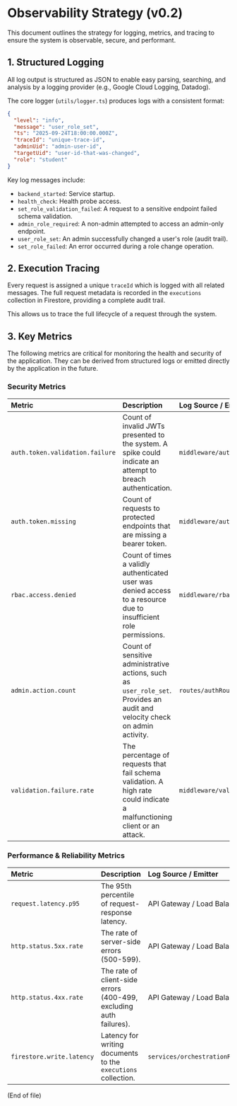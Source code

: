 # Observability Strategy (v0.2)

This document outlines the strategy for logging, metrics, and tracing to ensure the system is observable, secure, and performant.

## 1. Structured Logging

All log output is structured as JSON to enable easy parsing, searching, and analysis by a logging provider (e.g., Google Cloud Logging, Datadog).

The core logger (`utils/logger.ts`) produces logs with a consistent format:

```json
{
  "level": "info",
  "message": "user_role_set",
  "ts": "2025-09-24T18:00:00.000Z",
  "traceId": "unique-trace-id",
  "adminUid": "admin-user-id",
  "targetUid": "user-id-that-was-changed",
  "role": "student"
}
```

Key log messages include:
- `backend_started`: Service startup.
- `health_check`: Health probe access.
- `set_role_validation_failed`: A request to a sensitive endpoint failed schema validation.
- `admin_role_required`: A non-admin attempted to access an admin-only endpoint.
- `user_role_set`: An admin successfully changed a user's role (audit trail).
- `set_role_failed`: An error occurred during a role change operation.

## 2. Execution Tracing

Every request is assigned a unique `traceId` which is logged with all related messages. The full request metadata is recorded in the `executions` collection in Firestore, providing a complete audit trail.

This allows us to trace the full lifecycle of a request through the system.

## 3. Key Metrics

The following metrics are critical for monitoring the health and security of the application. They can be derived from structured logs or emitted directly by the application in the future.

### Security Metrics
| Metric | Description | Log Source / Emitter |
| :--- | :--- | :--- |
| `auth.token.validation.failure` | Count of invalid JWTs presented to the system. A spike could indicate an attempt to breach authentication. | `middleware/auth.ts` |
| `auth.token.missing` | Count of requests to protected endpoints that are missing a bearer token. | `middleware/auth.ts` |
| `rbac.access.denied` | Count of times a validly authenticated user was denied access to a resource due to insufficient role permissions. | `middleware/rbac.ts` |
| `admin.action.count` | Count of sensitive administrative actions, such as `user_role_set`. Provides an audit and velocity check on admin activity. | `routes/authRoutes.ts` |
| `validation.failure.rate` | The percentage of requests that fail schema validation. A high rate could indicate a malfunctioning client or an attack. | `middleware/validate.ts` |

### Performance & Reliability Metrics
| Metric | Description | Log Source / Emitter |
| :--- | :--- | :--- |
| `request.latency.p95` | The 95th percentile of request-response latency. | API Gateway / Load Balancer |
| `http.status.5xx.rate` | The rate of server-side errors (500-599). | API Gateway / Load Balancer |
| `http.status.4xx.rate` | The rate of client-side errors (400-499, excluding auth failures). | API Gateway / Load Balancer |
| `firestore.write.latency` | Latency for writing documents to the `executions` collection. | `services/orchestrationRegistry.ts` |

(End of file)